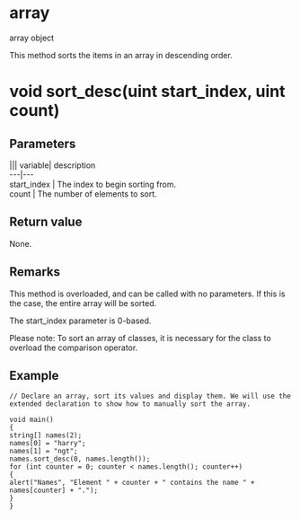 # array

array object

  


This method sorts the items in an array in descending order.  


# void sort_desc(uint start_index, uint count)

## Parameters

||| variable| description  
---|---  
start_index | The index to begin sorting from.  
count | The number of elements to sort.  
  
## Return value

None.

## Remarks

This method is overloaded, and can be called with no parameters. If this is the case, the entire array will be sorted.

The start_index parameter is 0-based.

Please note: To sort an array of classes, it is necessary for the class to overload the comparison operator.

## Example


```
// Declare an array, sort its values and display them. We will use the extended declaration to show how to manually sort the array.

void main()
{
string[] names(2);
names[0] = "harry";
names[1] = "ngt";
names.sort_desc(0, names.length());
for (int counter = 0; counter < names.length(); counter++)
{
alert("Names", "Element " + counter + " contains the name " + names[counter] + ".");
}
}

```
